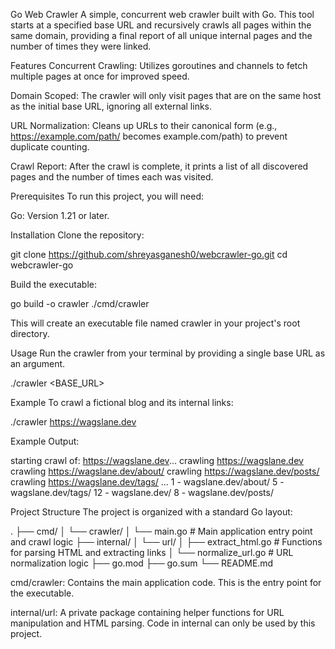 Go Web Crawler
A simple, concurrent web crawler built with Go. This tool starts at a specified base URL and recursively crawls all pages within the same domain, providing a final report of all unique internal pages and the number of times they were linked.

Features
Concurrent Crawling: Utilizes goroutines and channels to fetch multiple pages at once for improved speed.

Domain Scoped: The crawler will only visit pages that are on the same host as the initial base URL, ignoring all external links.

URL Normalization: Cleans up URLs to their canonical form (e.g., https://example.com/path/ becomes example.com/path) to prevent duplicate counting.

Crawl Report: After the crawl is complete, it prints a list of all discovered pages and the number of times each was visited.

Prerequisites
To run this project, you will need:

Go: Version 1.21 or later.

Installation
Clone the repository:

git clone https://github.com/shreyasganesh0/webcrawler-go.git
cd webcrawler-go

Build the executable:

go build -o crawler ./cmd/crawler

This will create an executable file named crawler in your project's root directory.

Usage
Run the crawler from your terminal by providing a single base URL as an argument.

./crawler <BASE_URL>

Example
To crawl a fictional blog and its internal links:

./crawler https://wagslane.dev

Example Output:

starting crawl of: https://wagslane.dev...
crawling https://wagslane.dev
crawling https://wagslane.dev/about/
crawling https://wagslane.dev/posts/
crawling https://wagslane.dev/tags/
...
1 - wagslane.dev/about/
5 - wagslane.dev/tags/
12 - wagslane.dev/
8 - wagslane.dev/posts/

Project Structure
The project is organized with a standard Go layout:

.
├── cmd/
│   └── crawler/
│       └── main.go      # Main application entry point and crawl logic
├── internal/
│   └── url/
│       ├── extract_html.go  # Functions for parsing HTML and extracting links
│       └── normalize_url.go # URL normalization logic
├── go.mod
├── go.sum
└── README.md

cmd/crawler: Contains the main application code. This is the entry point for the executable.

internal/url: A private package containing helper functions for URL manipulation and HTML parsing. Code in internal can only be used by this project.
